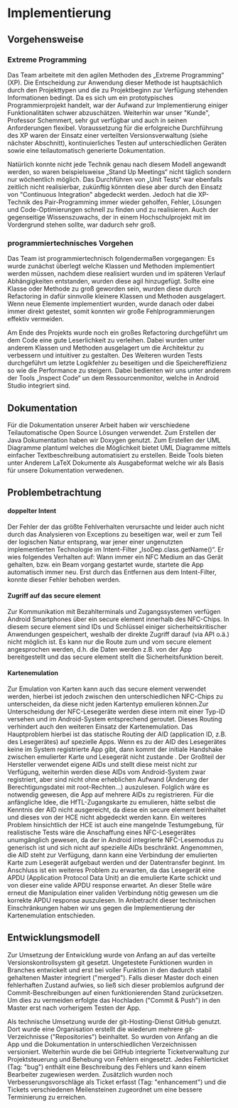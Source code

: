 # Implementierung
## Vorgehensweise

### Extreme Programming
Das Team arbeitete mit den agilen Methoden des „Extreme
Programming“ (XP). Die Entscheidung zur Anwendung dieser Methode ist
hauptsächlich durch den Projekttypen und die zu Projektbeginn zur
Verfügung stehenden Informationen bedingt.
Da es sich um ein prototypisches Programmierprojekt handelt, war der
Aufwand zur Implementierung einiger Funktionalitäten schwer
abzuschätzen. Weiterhin war unser "Kunde", Professor Schemmert, sehr
gut verfügbar und auch in seinen Anforderungen flexibel.
Voraussetzung für die erfolgreiche Durchführung des XP waren der
Einsatz einer verteilten Versionsverwaltung (siehe nächster
Abschnitt), kontinuierliches Testen auf unterschiedlichen Geräten
sowie eine teilautomatisch generierte Dokumentation.

Natürlich konnte nicht jede Technik genau nach diesem Modell angewandt
werden, so waren beispielsweise „Stand Up Meetings“ nicht täglich
sondern nur wöchentlich möglich. Das Durchführen von „Unit
Tests“ war ebenfalls zeitlich nicht realisierbar, zukünftig könnten
diese aber durch den Einsatz von "Continuous Integration" abgedeckt
werden. Jedoch hat die XP-Technik des Pair-Programming immer wieder
geholfen, Fehler, Lösungen und Code-Optimierungen schnell zu finden
und zu realisieren. Auch der gegenseitige Wissenszuwachs, der in einem
Hochschulprojekt mit im Vordergrund stehen sollte, war dadurch sehr
groß.

### programmiertechnisches Vorgehen
Das Team ist programmiertechnisch folgendermaßen vorgegangen:
Es wurde zunächst überlegt welche Klassen und Methoden implementiert werden müssen, nachdem diese realisiert wurden und im späteren Verlauf Abhängigkeiten entstanden, wurden diese agil hinzugefügt. Sollte eine Klasse oder Methode zu groß geworden sein, wurden diese durch Refactoring in dafür sinnvolle kleinere Klassen und Methoden ausgelagert. Wenn neue Elemente implementiert wurden, wurde danach oder dabei immer direkt getestet, somit konnten wir große Fehlprogrammierungen effektiv vermeiden.

Am Ende des Projekts wurde noch ein großes Refactoring durchgeführt
um dem Code eine gute Leserlichkeit zu verleihen. Dabei wurden unter
anderem Klassen und Methoden ausgelagert um die Architektur zu
verbessern und intuitiver zu gestalten. Des Weiteren wurden Tests
durchgeführt um letzte Logikfehler zu beseitigen und die
Speichereffizienz so wie die Performance zu steigern. Dabei bedienten
wir uns unter anderem der Tools „Inspect Code“ un dem
Ressourcenmonitor, welche in Android Studio integriert sind.

## Dokumentation

Für die Dokumentation unserer Arbeit haben wir verschiedene Teilautomatische Open Source Lösungen verwendet. Zum Erstellen der Java Dokumentation haben wir Doxygen genutzt.
Zum Erstellen der UML Diagramme plantuml welches die Möglichkeit bietet UML Diagramme mittels einfacher Textbeschreibung automatisiert zu erstellen.
Beide Tools bieten unter Anderem LaTeX Dokumente als Ausgabeformat welche wir als Basis für unsere Dokumentation verwedenen.

## Problembetrachtung

#### doppelter Intent
Der Fehler der das größte Fehlverhalten verursachte und leider auch
nicht durch das Analysieren von Exceptions zu beseitigen war, weil er
zum Teil der logischen Natur entsprang, war jener einer ungenutzten
implementierten Technologie im Intent-Filter „IsoDep.class.getName()“. Er wies folgendes Verhalten auf: Wann immer ein NFC Medium an das Gerät gehalten, bzw. ein Beam vorgang gestartet wurde, startete die App automatisch immer neu. Erst durch das Entfernen aus dem Intent-Filter, konnte dieser Fehler behoben werden.

#### Zugriff auf das secure element
Zur Kommunikation mit Bezahlterminals und Zugangssystemen verfügen
Android Smartphones über ein secure element innerhalb des NFC-Chips.
In diesem secure element sind IDs und Schlüssel einiger
sicherheitskritischer Anwendungen gespeichert, weshalb der direkte
Zugriff darauf (via API o.ä.) nicht möglich ist. Es kann nur die
Route zum und vom secure element angesprochen werden, d.h. die Daten
werden z.B. von der App bereitgestellt und das secure element
stellt die Sicherheitsfunktion bereit.

#### Kartenemulation
Zur Emulation von Karten kann auch das secure element verwendet werden,
hierbei ist jedoch zwischen den unterschiedlichen NFC-Chips zu
unterscheiden, da diese nicht jeden Kartentyp emulieren können.Zur
Unterscheidung der NFC-Lesegeräte werden diese intern mit einer Typ-ID
versehen und im Android-System entsprechend geroutet.
Dieses Routing verhindert auch den weiteren Einsatz der
Kartenemulation. Das Hauptproblem hierbei ist das statische Routing der
AID (application ID, z.B. des Lesegerätes) auf spezielle Apps. Wenn es zu
der AID des Lesegerätes keine im System registrierte App gibt, dann
kommt der initiale Handshake zwischen emulierter Karte und Lesegerät
nicht zustande .
Der Großteil der Hersteller verwendet eigene AIDs und stellt diese
meist nicht zur Verfügung, weiterhin werden diese AIDs vom Android-System zwar
registriert, aber sind nicht ohne erheblichen Aufwand (Änderung der
Berechtigungsdatei mit root-Rechten...) auszulesen. Folglich wäre es
notwendig gewesen, die App auf mehrere AIDs zu registrieren. Für die
anfängliche Idee, die HfTL-Zugangskarte zu emulieren, hätte selbst
die Kenntnis der AID nicht ausgereicht, da diese ein secure element
beinhaltet und dieses von der HCE nicht abgedeckt werden kann.
Ein weiteres Problem hinsichtlich der HCE ist auch eine mangelnde
Testumgebung, für realistische Tests wäre die Anschaffung eines
NFC-Lesegerätes unumgänglich gewesen, da der in Android integrierte
NFC-Lesemodus zu generisch ist und sich nicht auf spezielle AIDs
beschränkt.
Angenommen, die AID steht zur Verfügung, dann kann eine Verbindung der
emulierten Karte zum Lesegerät aufgebaut werden und der Datentransfer beginnt. Im Anschluss ist ein weiteres Problem zu erwarten, da das Lesegerät eine APDU (Application Protocol Data Unit) an die emulierte Karte schickt und von dieser eine valide APDU response erwartet. An dieser Stelle wäre erneut die Manipulation einer validen Verbindung nötig gewesen um die korrekte APDU response auszulesen.
In Anbetracht dieser technischen Einschränkungen haben wir uns gegen die Implementierung der Kartenemulation entschieden.


## Entwicklungsmodell
Zur Umsetzung der Entwicklung wurde von Anfang an auf das verteilte Versionskontrollsystem git gesetzt.
Ungetestete Funktionen wurden in Branches entwickelt und erst bei voller Funktion in den dadurch
stabil gehaltenen Master integriert ("merged"). Falls dieser Master doch einen fehlerhaften Zustand aufwies, so
ließ sich dieser problemlos aufgrund der Commit-Beschreibungen auf einen funktionierenden Stand zurücksetzen.
Um dies zu vermeiden erfolgte das Hochladen ("Commit & Push") in den Master erst nach vorherigem Testen der App.

Als technische Umsetzung wurde der git-Hosting-Dienst GitHub genutzt. Dort wurde eine Organisation erstellt die wiederum
mehrere git-Verzeichnisse ("Repositories") beinhaltet. So wurden von
Anfang an die App und die Dokumentation in unterschiedlichen
Verzeichnissen versioniert.
Weiterhin wurde die bei GitHub integrierte Ticketverwaltung zur Projektsteuerung und Behebung von Fehlern eingesetzt.
Jedes Fehlerticket (Tag: "bug") enthält eine Beschreibung des Fehlers und kann einem Bearbeiter zugewiesen werden.
Zusätzlich wurden noch Verbesserungsvorschläge als Ticket erfasst (Tag: "enhancement") und die Tickets verschiedenen
Meilensteinen zugeordnet um eine bessere Terminierung zu erreichen.
